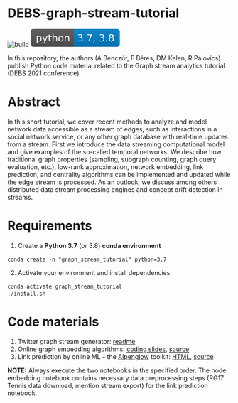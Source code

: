 # DEBS-graph-stream-tutorial

![build](https://github.com/ferencberes/DEBS-graph-stream-tutorial/actions/workflows/main.yml/badge.svg)
![PyPI - Python Version](docs/pybadge.svg)

In this repository, the authors (A Benczúr, F Béres, DM Kelen, R Pálovics) publish Python code material related to the Graph stream analytics tutorial (DEBS 2021 conference).

# Abstract

In this short tutorial, we cover recent methods to analyze and model network data accessible as a stream of edges, such as interactions in a social network service, or any other graph database with real-time updates from a stream. First we introduce the data streaming computational model and give examples of the so-called temporal networks. We describe how traditional graph properties (sampling, subgraph counting, graph query evaluation, etc.), low-rank approximation, network embedding, link prediction, and centrality algorithms can be implemented and updated while the edge stream is processed. As an outlook, we discuss among others distributed data stream processing engines and concept drift detection in streams. 

# Requirements

1. Create a **Python 3.7** (or 3.8) **conda environment**

```
conda create -n "graph_stream_tutorial" python=3.7
```

2. Activate your environment and install dependencies:

```
conda activate graph_stream_tutorial
./install.sh
```

# Code materials

1. Twitter graph stream generator: [readme](graph_stream/)
2. Online graph embedding algorithms: [coding slides](http://info.ilab.sztaki.hu/~fberes/debs_tutorial/OnlineNodeEmbeddings.slides.html), [source](node_embedding/OnlineNodeEmbeddings.ipynb)
3. Link prediction by online ML - the [Alpenglow](https://github.com/rpalovics/Alpenglow) toolkit: [HTML](http://info.ilab.sztaki.hu/~fberes/debs_tutorial/alpenglow.html), [source](link_prediction/alpenglow.ipynb)

**NOTE:** Always execute the two notebooks in the specified order. The node embedding notebook contains necessary data preprocessing steps (RG17 Tennis data download, mention stream export) for the link prediction notebook. 
